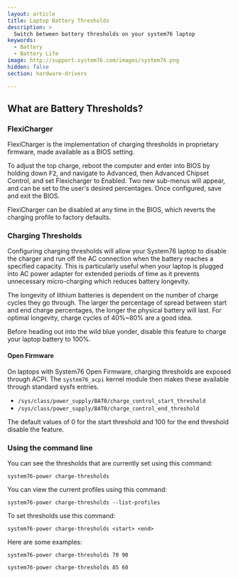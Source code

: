 ```yaml
---
layout: article
title: Laptop Battery Thresholds
description: >
  Switch between battery thresholds on your system76 laptop
keywords:
  - Battery
  - Battery Life
image: http://support.system76.com/images/system76.png
hidden: false
section: hardware-drivers

---
```


## What are Battery Thresholds?



### FlexiCharger

FlexiCharger is the implementation of charging thresholds in proprietary
firmware, made available as a BIOS setting.

To adjust the top charge, reboot the computer and enter into BIOS by holding
down <kbd>F2</kbd>, and navigate to Advanced, then Advanced Chipset Control,
and set Flexicharger to Enabled. Two new sub-menus will appear, and can be set
to the user's desired percentages. Once configured, save and exit the BIOS.

FlexiCharger can be disabled at any time in the BIOS, which reverts the
charging profile to factory defaults.

### Charging Thresholds

Configuring charging thresholds will allow your System76 laptop to disable the
charger and run off the AC connection when the battery reaches a specified
capacity. This is particularly useful when your laptop is plugged into AC power
adapter for extended periods of time as it prevents unnecessary micro-charging
which reduces battery longevity.

The longevity of lithium batteries is dependent on the number of charge cycles
they go through. The larger the percentage of spread between start and end
charge percentages, the longer the physical battery will last. For optimal
longevity, charge cycles of 40%~80% are a good idea.

Before heading out into the wild blue yonder, disable this feature to charge
your laptop battery to 100%.

#### Open Firmware

On laptops with System76 Open Firmware, charging thresholds are exposed through
ACPI. The `system76_acpi` kernel module then makes these available through
standard sysfs entries.

- `/sys/class/power_supply/BAT0/charge_control_start_threshold`
- `/sys/class/power_supply/BAT0/charge_control_end_threshold`

The default values of 0 for the start threshold and 100 for the end threshold
disable the feature.

### Using the command line

You can see the thresholds that are currently set using this command:

```
system76-power charge-thresholds
```

You can view the current profiles using this command:

```
system76-power charge-thresholds --list-profiles
```

To set thresholds use this command:

```
system76-power charge-thresholds <start> <end>
```

Here are some examples:

```
system76-power charge-thresholds 70 90
```

```
system76-power charge-thresholds 85 60
```

